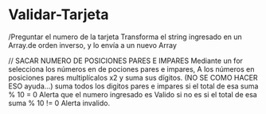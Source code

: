# Validar-Tarjeta
/Preguntar el numero de la tarjeta 
Transforma el string ingresado en un Array.de orden inverso, y lo envía a un nuevo Array

// SACAR NUMERO  DE POSICIONES PARES E IMPARES 
Mediante un for selecciona los números en de pociones pares e impares,
A los números en posiciones pares multiplícalos x2 y suma sus dígitos.
(NO SE COMO HACER ESO ayuda...)
suma todos los digitos pares e impares si el total de esa suma % 10 = 0
Alerta que el numero ingresado es Valido
si no es si el total de esa suma % 10 != 0
Alerta invalido.
